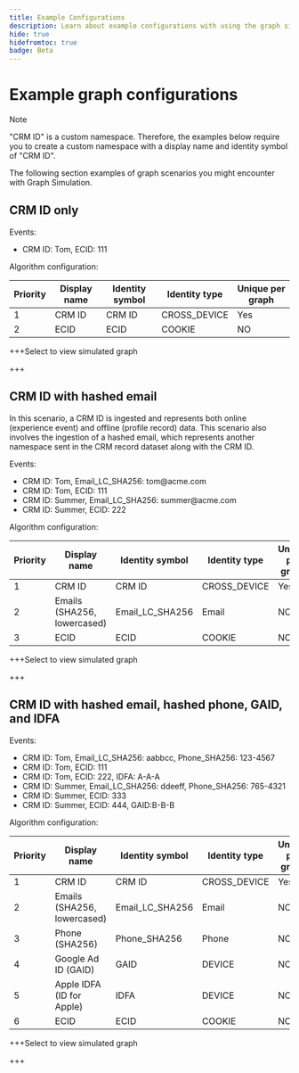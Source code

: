 ```yaml
---
title: Example Configurations 
description: Learn about example configurations with using the graph simulation tool.
hide: true
hidefromtoc: true
badge: Beta
---
```

# Example graph configurations

>[!NOTE]
>
>"CRM ID" is a custom namespace. Therefore, the examples below require you to create a custom namespace with a display name and identity symbol of "CRM ID".

The following section examples of graph scenarios you might encounter with Graph Simulation.

## CRM ID only

Events:

* CRM ID: Tom, ECID: 111

Algorithm configuration:

| Priority | Display name | Identity symbol | Identity type | Unique per graph |
| ---| --- | --- | --- | --- |
| 1 | CRM ID | CRM ID | CROSS_DEVICE | Yes |
| 2 | ECID | ECID | COOKIE | NO |

+++Select to view simulated graph

+++

## CRM ID with hashed email

In this scenario, a CRM ID is ingested and represents both online (experience event) and offline (profile record) data. This scenario also involves the ingestion of a hashed email, which represents another namespace sent in the CRM record dataset along with the CRM ID.

Events:

* CRM ID: Tom, Email_LC_SHA256: tom<span>@acme.com
* CRM ID: Tom, ECID: 111
* CRM ID: Summer, Email_LC_SHA256: summer<span>@acme.com
* CRM ID: Summer, ECID: 222

Algorithm configuration:

| Priority | Display name | Identity symbol | Identity type | Unique per graph |
| ---| --- | --- | --- | --- |
| 1 | CRM ID | CRM ID | CROSS_DEVICE | Yes |
| 2 | Emails (SHA256, lowercased) | Email_LC_SHA256 | Email | NO |
| 3 | ECID | ECID | COOKIE | NO |

+++Select to view simulated graph

+++

## CRM ID with hashed email, hashed phone, GAID, and IDFA

Events:

* CRM ID: Tom, Email_LC_SHA256: aabbcc, Phone_SHA256: 123-4567
* CRM ID: Tom, ECID: 111
* CRM ID: Tom, ECID: 222, IDFA: A-A-A
* CRM ID: Summer, Email_LC_SHA256: ddeeff, Phone_SHA256: 765-4321
* CRM ID: Summer, ECID: 333
* CRM ID: Summer, ECID: 444, GAID:B-B-B

Algorithm configuration: 

| Priority | Display name | Identity symbol | Identity type | Unique per graph |
| ---| --- | --- | --- | --- |
| 1 | CRM ID | CRM ID | CROSS_DEVICE | Yes |
| 2 | Emails (SHA256, lowercased) | Email_LC_SHA256 | Email | NO |
| 3 | Phone (SHA256) | Phone_SHA256 | Phone | NO |
| 4 | Google Ad ID (GAID) | GAID | DEVICE | NO |
| 5 | Apple IDFA (ID for Apple) | IDFA | DEVICE | NO |
| 6 | ECID | ECID | COOKIE | NO |

+++Select to view simulated graph

+++